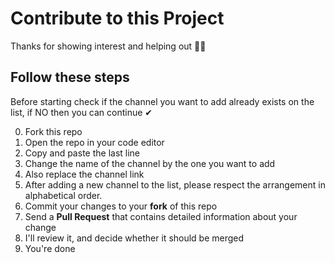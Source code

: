 # Contribute to this Project

Thanks for showing interest and helping out 🤙🏾

## Follow these steps

Before starting check if the channel you want to add already exists on the list, if NO then you can continue ✔

0. Fork this repo
1. Open the repo in your code editor
2. Copy and paste the last line
3. Change the name of the channel by the one you want to add
4. Also replace the channel link
5. After adding a new channel to the list, please respect the arrangement in alphabetical order.
6. Commit your changes to your **fork** of this repo
7. Send a **Pull Request** that contains detailed information about your change
8. I'll review it, and decide whether it should be merged
9. You're done
